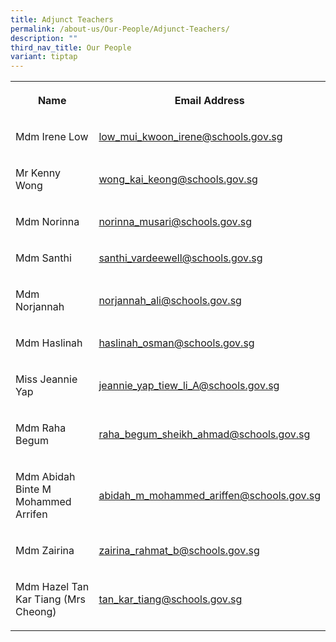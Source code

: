 ```yaml
---
title: Adjunct Teachers
permalink: /about-us/Our-People/Adjunct-Teachers/
description: ""
third_nav_title: Our People
variant: tiptap
---
```

<table style="minWidth: 50px">
<colgroup>
<col>
<col>
</colgroup>
<tbody>
<tr>
<th rowspan="1" colspan="1">
<p>Name</p>
</th>
<th rowspan="1" colspan="1">
<p>Email Address</p>
</th>
</tr>
<tr>
<td rowspan="1" colspan="1">
<p>Mdm Irene Low</p>
</td>
<td rowspan="1" colspan="1">
<p><a href="low_mui_kwoon_irene@schools.gov.sg" rel="noopener noreferrer nofollow" target="_blank">low_mui_kwoon_irene@schools.gov.sg</a>
</p>
</td>
</tr>
<tr>
<td rowspan="1" colspan="1">
<p>Mr Kenny Wong</p>
</td>
<td rowspan="1" colspan="1">
<p><a href="wong_kai_keong@schools.gov.sg" rel="noopener noreferrer nofollow" target="_blank">wong_kai_keong@schools.gov.sg</a>
</p>
</td>
</tr>
<tr>
<td rowspan="1" colspan="1">
<p>Mdm Norinna</p>
</td>
<td rowspan="1" colspan="1">
<p><a href="norinna_musari@schools.gov.sg" rel="noopener noreferrer nofollow" target="_blank">norinna_musari@schools.gov.sg</a>
</p>
</td>
</tr>
<tr>
<td rowspan="1" colspan="1">
<p>Mdm Santhi</p>
</td>
<td rowspan="1" colspan="1">
<p><a href="santhi_vardeewell@schools.gov.sg" rel="noopener noreferrer nofollow" target="_blank">santhi_vardeewell@schools.gov.sg</a>
</p>
</td>
</tr>
<tr>
<td rowspan="1" colspan="1">
<p>Mdm Norjannah</p>
</td>
<td rowspan="1" colspan="1">
<p><a href="mailto:norjannah_ali@schools.gov.sg" rel="noopener noreferrer nofollow" target="_blank">norjannah_ali@schools.gov.sg</a>
</p>
</td>
</tr>
<tr>
<td rowspan="1" colspan="1">
<p>Mdm Haslinah</p>
</td>
<td rowspan="1" colspan="1">
<p><a href="haslinah_osman@schools.gov.sg" rel="noopener nofollow" target="_blank">haslinah_osman@schools.gov.sg</a>
</p>
</td>
</tr>
<tr>
<td rowspan="1" colspan="1">
<p>Miss Jeannie Yap</p>
</td>
<td rowspan="1" colspan="1">
<p><a href="jeannie_yap_tiew_li_A@schools.gov.sg" rel="noopener noreferrer nofollow" target="_blank">jeannie_yap_tiew_li_A@schools.gov.sg</a>
</p>
</td>
</tr>
<tr>
<td rowspan="1" colspan="1">
<p>Mdm Raha Begum</p>
</td>
<td rowspan="1" colspan="1">
<p><a href="mailto:raha_begum_sheikh_ahmad@schools.gov.sg" rel="noopener noreferrer nofollow" target="_blank">raha_begum_sheikh_ahmad@schools.gov.sg</a>
</p>
</td>
</tr>
<tr>
<td rowspan="1" colspan="1">
<p>Mdm Abidah Binte M Mohammed Arrifen</p>
</td>
<td rowspan="1" colspan="1">
<p><a href="mailto:abidah_m_mohammed_ariffen@schools.gov.sg" rel="noopener noreferrer nofollow" target="_blank">abidah_m_mohammed_ariffen@schools.gov.sg</a>
</p>
</td>
</tr>
<tr>
<td rowspan="1" colspan="1">
<p>Mdm Zairina</p>
</td>
<td rowspan="1" colspan="1">
<p><a href="mailto:zairina_rahmat_b@schools.gov.sg" rel="noopener noreferrer nofollow" target="_blank">zairina_rahmat_b@schools.gov.sg</a>
</p>
</td>
</tr>
<tr>
<td rowspan="1" colspan="1">
<p>Mdm Hazel Tan Kar Tiang (Mrs Cheong)</p>
</td>
<td rowspan="1" colspan="1">
<p><a href="mailto:tan_kar_tiang@schools.gov.sg" rel="noopener noreferrer nofollow" target="_blank">tan_kar_tiang@schools.gov.sg</a>
</p>
</td>
</tr>
</tbody>
</table>
<p></p>